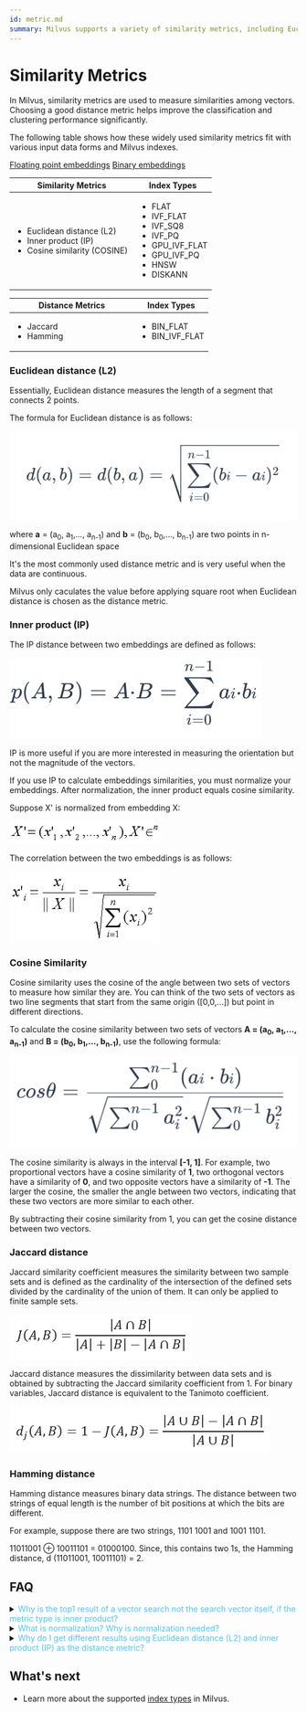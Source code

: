 ```yaml
---
id: metric.md
summary: Milvus supports a variety of similarity metrics, including Euclidean distance, inner product, Jaccard, etc.
---
```


# Similarity Metrics

In Milvus, similarity metrics are used to measure similarities among vectors. Choosing a good distance metric helps improve the classification and clustering performance significantly.

The following table shows how these widely used similarity metrics fit with various input data forms and Milvus indexes.


<div class="filter">
<a href="#floating">Floating point embeddings</a> <a href="#binary">Binary embeddings</a>

</div>

<div class="filter-floating table-wrapper" markdown="block">

<table class="tg">
<thead>
  <tr>
    <th class="tg-0pky" style="width: 204px;">Similarity Metrics</th>
    <th class="tg-0pky">Index Types</th>
  </tr>
</thead>
<tbody>
  <tr>
    <td class="tg-0pky"><ul><li>Euclidean distance (L2)</li><li>Inner product (IP)</li><li>Cosine similarity (COSINE)</li></td>
    <td class="tg-0pky" rowspan="2"><ul><li>FLAT</li><li>IVF_FLAT</li><li>IVF_SQ8</li><li>IVF_PQ</li><li>GPU_IVF_FLAT</li><li>GPU_IVF_PQ</li><li>HNSW</li><li>DISKANN</li></ul></td>
  </tr>
</tbody>
</table>

</div>

<div class="filter-binary table-wrapper" markdown="block">

<table class="tg">
<thead>
  <tr>
    <th class="tg-0pky" style="width: 204px;">Distance Metrics</th>
    <th class="tg-0pky">Index Types</th>
  </tr>
</thead>
<tbody>
  <tr>
    <td class="tg-0pky"><ul><li>Jaccard</li><li>Hamming</li></ul></td>
    <td class="tg-0pky"><ul><li>BIN_FLAT</li><li>BIN_IVF_FLAT</li></ul></td>
  </tr>
</tbody>
</table>

</div>



### Euclidean distance (L2)

Essentially, Euclidean distance measures the length of a segment that connects 2 points.

The formula for Euclidean distance is as follows:

![euclidean](../../../assets/euclidean_metric.png "Euclidean distance.")

where **a** = (a<sub>0</sub>, a<sub>1</sub>,..., a<sub>n-1</sub>) and **b** = (b<sub>0</sub>, b<sub>0</sub>,..., b<sub>n-1</sub>) are two points in n-dimensional Euclidean space

It's the most commonly used distance metric and is very useful when the data are continuous.

<div class="alert note">
Milvus only caculates the value before applying square root when Euclidean distance is chosen as the distance metric.
</div>

### Inner product (IP)

The IP distance between two embeddings are defined as follows: 

![ip](../../../assets/IP_formula.png "Inner product.")

IP is more useful if you are more interested in measuring the orientation but not the magnitude of the vectors.

<div class="alert note">

 If you use IP to calculate embeddings similarities, you must normalize your embeddings. After normalization, the inner product equals cosine similarity.

</div>

Suppose X' is normalized from embedding X: 

![normalize](../../../assets/normalize_formula.png "Normalize.")

The correlation between the two embeddings is as follows:

![normalization](../../../assets/normalization_formula.png "Normalization.")

### Cosine Similarity

Cosine similarity uses the cosine of the angle between two sets of vectors to measure how similar they are. You can think of the two sets of vectors as two line segments that start from the same origin ([0,0,...]) but point in different directions.

To calculate the cosine similarity between two sets of vectors **A = (a<sub>0</sub>, a<sub>1</sub>,..., a<sub>n-1</sub>)** and **B = (b<sub>0</sub>, b<sub>1</sub>,..., b<sub>n-1</sub>)**, use the following formula:

![cosine_similarity](../../../assets/cosine_similarity.png "Cosine Similarity")

The cosine similarity is always in the interval **[-1, 1]**. For example, two proportional vectors have a cosine similarity of **1**, two orthogonal vectors have a similarity of **0**, and two opposite vectors have a similarity of **-1**. The larger the cosine, the smaller the angle between two vectors, indicating that these two vectors are more similar to each other.

By subtracting their cosine similarity from 1, you can get the cosine distance between two vectors.

### Jaccard distance

Jaccard similarity coefficient measures the similarity between two sample sets and is defined as the cardinality of the intersection of the defined sets divided by the cardinality of the union of them. It can only be applied to finite sample sets.

![Jaccard similarity coefficient](../../../assets/jaccard_coeff.png "Jaccard similarity coefficient.")

Jaccard distance measures the dissimilarity between data sets and is obtained by subtracting the Jaccard similarity coefficient from 1. For binary variables, Jaccard distance is equivalent to the Tanimoto coefficient.

![Jaccard distance](../../../assets/jaccard_dist.png "Jaccard distance.")

### Hamming distance

Hamming distance measures binary data strings. The distance between two strings of equal length is the number of bit positions at which the bits are different.

For example, suppose there are two strings, 1101 1001 and 1001 1101.

11011001 ⊕ 10011101 = 01000100. Since, this contains two 1s, the Hamming distance, d (11011001, 10011101) = 2.

## FAQ

<details>
<summary><font color="#4fc4f9">Why is the top1 result of a vector search not the search vector itself, if the metric type is inner product?</font></summary>
This occurs if you have not normalized the vectors when using inner product as the distance metric.
</details>
<details>
<summary><font color="#4fc4f9">What is normalization? Why is normalization needed?</font></summary>
<p>Normalization refers to the process of converting an embedding (vector) so that its norm equals 1. If you use Inner Product to calculate embeddings similarities, you must normalize your embeddings. After normalization, inner product equals cosine similarity.
</p>
<p>
See <a href="https://en.wikipedia.org/wiki/Unit_vector">Wikipedia</a> for more information.
</p>
</details>
<details>
<summary><font color="#4fc4f9">Why do I get different results using Euclidean distance (L2) and inner product (IP) as the distance metric?</font></summary>
Check if the vectors are normalized. If not, you need to normalize the vectors first. Theoretically speaking, similarities worked out by L2 are different from similarities worked out by IP, if the vectors are not normalized.
</details>


## What's next

- Learn more about the supported [index types](index.md) in Milvus.
